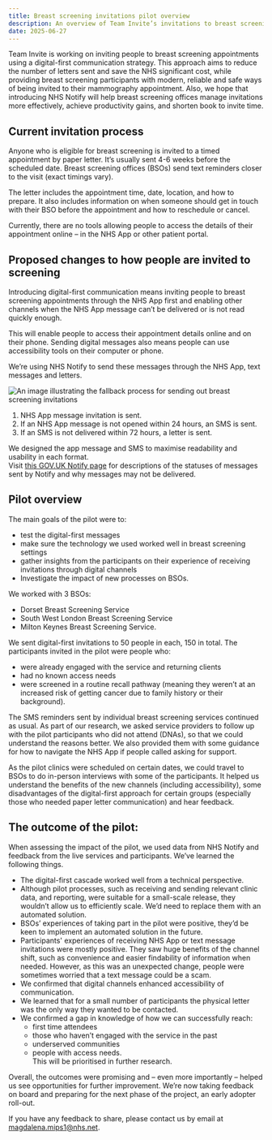 ```yaml
---
title: Breast screening invitations pilot overview
description: An overview of Team Invite’s invitations to breast screening pilot December 2024 – February 2025 
date: 2025-06-27
---
```

Team Invite is working on inviting people to breast screening appointments using a digital-first communication strategy. This approach aims to reduce the number of letters sent and save the NHS significant cost, while providing breast screening participants with modern, reliable and safe ways of being invited to their mammography appointment. Also, we hope that introducing NHS Notify will help breast screening offices manage invitations more effectively, achieve productivity gains, and shorten book to invite time. 


## Current invitation process

Anyone who is eligible for breast screening is invited to a timed appointment by paper letter. It’s usually sent 4-6 weeks before the scheduled date. Breast screening offices (BSOs) send text reminders closer to the visit (exact timings vary). 

The letter includes the appointment time, date, location, and how to prepare. It also includes information on when someone should get in touch with their BSO before the appointment and how to reschedule or cancel. 

Currently, there are no tools allowing people to access the details of their appointment online – in the NHS App or other patient portal. 


## Proposed changes to how people are invited to screening 

Introducing digital-first communication means inviting people to breast screening appointments through the NHS App first and enabling other channels when the NHS App message can’t be delivered or is not read quickly enough. 

This will enable people to access their appointment details online and on their phone. Sending digital messages also means people can use accessibility tools on their computer or phone.

We’re using NHS Notify to send these messages through the NHS App, text messages and letters. 

![An image illustrating the fallback process for sending out breast screening invitations](fallback-process.png "Image of the fallback process")

1. NHS App message invitation is sent.  
2. If an NHS App message is not opened within 24 hours, an SMS is sent.  
3. If an SMS is not delivered within 72 hours, a letter is sent. 

We designed the app message and SMS to maximise readability and usability in each format.  
Visit [this GOV.UK Notify page](https://www.notifications.service.gov.uk/using-notify/message-status/sms) for descriptions of the statuses of messages sent by Notify and why messages may not be delivered.

## Pilot overview

The main goals of the pilot were to:  

* test the digital-first messages 
* make sure the technology we used worked well in breast screening settings 
* gather insights from the participants on their experience of receiving invitations through digital channels 
* Investigate the impact of new processes on BSOs. 


We worked with 3 BSOs: 

* Dorset Breast Screening Service 
* South West London Breast Screening Service 
* Milton Keynes Breast Screening Service. 


We sent digital-first invitations to 50 people in each, 150 in total. The participants invited in the pilot were people who:
* were already engaged with the service and returning clients 
* had no known access needs 
* were screened in a routine recall pathway (meaning they weren’t at an increased risk of getting cancer due to family history or their background). 

The SMS reminders sent by individual breast screening services continued as usual. As part of our research, we asked service providers to follow up with the pilot participants who did not attend (DNAs), so that we could understand the reasons better. We also provided them with some guidance for how to navigate the NHS App if people called asking for support. 

As the pilot clinics were scheduled on certain dates, we could travel to BSOs to do in-person interviews with some of the participants. It helped us understand the benefits of the new channels (including accessibility), some disadvantages of the digital-first approach for certain groups (especially those who needed paper letter communication) and hear feedback. 


## The outcome of the pilot:

When assessing the impact of the pilot, we used data from NHS Notify and feedback from the live services and participants. We’ve learned the following things.

* The digital-first cascade worked well from a technical perspective.   
* Although pilot processes, such as receiving and sending relevant clinic data, and reporting, were suitable for a small-scale release, they wouldn’t allow us to efficiently scale. We’d need to replace them with an automated solution. 
* BSOs’ experiences of taking part in the pilot were positive, they’d be keen to implement an automated solution in the future. 
* Participants' experiences of receiving NHS App or text message invitations were mostly positive. They saw huge benefits of the channel shift, such as convenience and easier findability of information when needed. However, as this was an unexpected change, people were sometimes worried that a text message could be a scam.
* We confirmed that digital channels enhanced accessibility of communication.
* We learned that for a small number of participants the physical letter was the only way they wanted to be contacted.
* We confirmed a gap in knowledge of how we can successfully reach:   
     * first time attendees
     * those who haven’t engaged with the service in the past 
     * underserved communities  
     * people with access needs.  
This will be prioritised in further research. 

Overall, the outcomes were promising and – even more importantly – helped us see opportunities for further improvement. We’re now taking feedback on board and preparing for the next phase of the project, an early adopter roll-out. 

If you have any feedback to share, please contact us by email at [magdalena.mips1@nhs.net](mailto:magdalena.mips1@nhs.net).